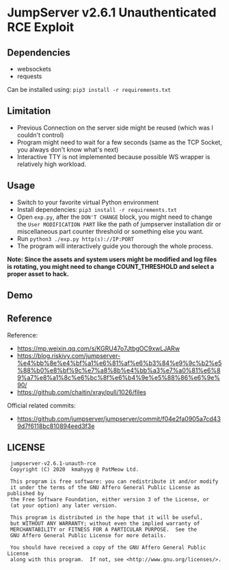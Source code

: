 # JumpServer v2.6.1 Unauthenticated RCE Exploit

## Dependencies

- websockets
- requests

Can be installed using: `pip3 install -r requirements.txt`

## Limitation

- Previous Connection on the server side might be reused (which was I couldn't control)
- Program might need to wait for a few seconds (same as the TCP Socket, you always don't know what's next)
- Interactive TTY is not implemented because possible WS wrapper is relatively high workload.

## Usage

- Switch to your favorite virtual Python environment
- Install dependencies: `pip3 install -r requirements.txt`
- Open `exp.py`, after the `DON'T CHANGE` block, you might need to change the `User MODIFICATION PART` like the path of jumpserver installation dir or miscellaneous part counter threshold or something else you want.
- Run `python3 ./exp.py http(s)://IP:PORT`
- The program will interactively guide you thorough the whole process.

**Note: Since the assets and system users might be modified and log files is rotating, you might need to change COUNT_THRESHOLD and select a proper asset to hack.**

## Demo

<div id="mydemo_asc">
<link rel="stylesheet" href="https://cdn.jsdelivr.net/npm/asciinema-player@2.6.1/resources/public/css/asciinema-player.min.css">
<asciinema-player src="https://raw.githubusercontent.com/kmahyyg/anfu-exphub/master/jumpserver-v2.6.1-unauth-rce/jmsexp.cast" speed="1.5"></asciinema-player>
<script src="https://cdn.jsdelivr.net/npm/asciinema-player@2.6.1/resources/public/js/asciinema-player.min.js"></script>
</div>

## Reference

Reference: 
- https://mp.weixin.qq.com/s/KGRU47o7JtbgOC9xwLJARw
- https://blog.riskivy.com/jumpserver-%e4%bb%8e%e4%bf%a1%e6%81%af%e6%b3%84%e9%9c%b2%e5%88%b0%e8%bf%9c%e7%a8%8b%e4%bb%a3%e7%a0%81%e6%89%a7%e8%a1%8c%e6%bc%8f%e6%b4%9e%e5%88%86%e6%9e%90/
- https://github.com/chaitin/xray/pull/1026/files

Official related commits:
- https://github.com/jumpserver/jumpserver/commit/f04e2fa0905a7cd439d7f6118bc810894eed3f3e


## LICENSE

```
 jumpserver-v2.6.1-unauth-rce
 Copyright (C) 2020  kmahyyg @ PatMeow Ltd.
 
 This program is free software: you can redistribute it and/or modify
 it under the terms of the GNU Affero General Public License as published by
 the Free Software Foundation, either version 3 of the License, or
 (at your option) any later version.
 
 This program is distributed in the hope that it will be useful,
 but WITHOUT ANY WARRANTY; without even the implied warranty of
 MERCHANTABILITY or FITNESS FOR A PARTICULAR PURPOSE.  See the
 GNU Affero General Public License for more details.
 
 You should have received a copy of the GNU Affero General Public License
 along with this program.  If not, see <http://www.gnu.org/licenses/>.
```
